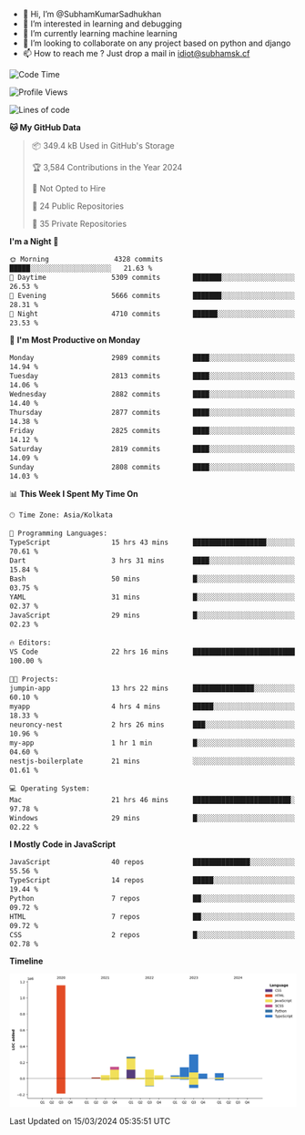 - 👋 Hi, I’m @SubhamKumarSadhukhan
- 👀 I’m interested in learning and debugging
- 🌱 I’m currently learning machine learning
- 💞️ I’m looking to collaborate on any project based on python and django
- 📫 How to reach me ?
      Just drop a mail in idiot@subhamsk.cf

<!---
SubhamKumarSadhukhan/SubhamKumarSadhukhan is a ✨ special ✨ repository because its `README.md` (this file) appears on your GitHub profile.
You can click the Preview link to take a look at your changes.
--->


<!--START_SECTION:waka-->
![Code Time](http://img.shields.io/badge/Code%20Time-2%2C008%20hrs%2027%20mins-blue)

![Profile Views](http://img.shields.io/badge/Profile%20Views-1-blue)

![Lines of code](https://img.shields.io/badge/From%20Hello%20World%20I%27ve%20Written-2.4%20million%20lines%20of%20code-blue)

**🐱 My GitHub Data** 

> 📦 349.4 kB Used in GitHub's Storage 
 > 
> 🏆 3,584 Contributions in the Year 2024
 > 
> 🚫 Not Opted to Hire
 > 
> 📜 24 Public Repositories 
 > 
> 🔑 35 Private Repositories 
 > 
**I'm a Night 🦉** 

```text
🌞 Morning                4328 commits        █████░░░░░░░░░░░░░░░░░░░░   21.63 % 
🌆 Daytime                5309 commits        ███████░░░░░░░░░░░░░░░░░░   26.53 % 
🌃 Evening                5666 commits        ███████░░░░░░░░░░░░░░░░░░   28.31 % 
🌙 Night                  4710 commits        ██████░░░░░░░░░░░░░░░░░░░   23.53 % 
```
📅 **I'm Most Productive on Monday** 

```text
Monday                   2989 commits        ████░░░░░░░░░░░░░░░░░░░░░   14.94 % 
Tuesday                  2813 commits        ████░░░░░░░░░░░░░░░░░░░░░   14.06 % 
Wednesday                2882 commits        ████░░░░░░░░░░░░░░░░░░░░░   14.40 % 
Thursday                 2877 commits        ████░░░░░░░░░░░░░░░░░░░░░   14.38 % 
Friday                   2825 commits        ████░░░░░░░░░░░░░░░░░░░░░   14.12 % 
Saturday                 2819 commits        ████░░░░░░░░░░░░░░░░░░░░░   14.09 % 
Sunday                   2808 commits        ████░░░░░░░░░░░░░░░░░░░░░   14.03 % 
```


📊 **This Week I Spent My Time On** 

```text
🕑︎ Time Zone: Asia/Kolkata

💬 Programming Languages: 
TypeScript               15 hrs 43 mins      ██████████████████░░░░░░░   70.61 % 
Dart                     3 hrs 31 mins       ████░░░░░░░░░░░░░░░░░░░░░   15.84 % 
Bash                     50 mins             █░░░░░░░░░░░░░░░░░░░░░░░░   03.75 % 
YAML                     31 mins             █░░░░░░░░░░░░░░░░░░░░░░░░   02.37 % 
JavaScript               29 mins             █░░░░░░░░░░░░░░░░░░░░░░░░   02.23 % 

🔥 Editors: 
VS Code                  22 hrs 16 mins      █████████████████████████   100.00 % 

🐱‍💻 Projects: 
jumpin-app               13 hrs 22 mins      ███████████████░░░░░░░░░░   60.10 % 
myapp                    4 hrs 4 mins        █████░░░░░░░░░░░░░░░░░░░░   18.33 % 
neuroncy-nest            2 hrs 26 mins       ███░░░░░░░░░░░░░░░░░░░░░░   10.96 % 
my-app                   1 hr 1 min          █░░░░░░░░░░░░░░░░░░░░░░░░   04.60 % 
nestjs-boilerplate       21 mins             ░░░░░░░░░░░░░░░░░░░░░░░░░   01.61 % 

💻 Operating System: 
Mac                      21 hrs 46 mins      ████████████████████████░   97.78 % 
Windows                  29 mins             █░░░░░░░░░░░░░░░░░░░░░░░░   02.22 % 
```

**I Mostly Code in JavaScript** 

```text
JavaScript               40 repos            ██████████████░░░░░░░░░░░   55.56 % 
TypeScript               14 repos            █████░░░░░░░░░░░░░░░░░░░░   19.44 % 
Python                   7 repos             ██░░░░░░░░░░░░░░░░░░░░░░░   09.72 % 
HTML                     7 repos             ██░░░░░░░░░░░░░░░░░░░░░░░   09.72 % 
CSS                      2 repos             █░░░░░░░░░░░░░░░░░░░░░░░░   02.78 % 
```



**Timeline**

![Lines of Code chart](https://raw.githubusercontent.com/SubhamKumarSadhukhan/SubhamKumarSadhukhan/main/assets/bar_graph.png)


 Last Updated on 15/03/2024 05:35:51 UTC
<!--END_SECTION:waka-->
